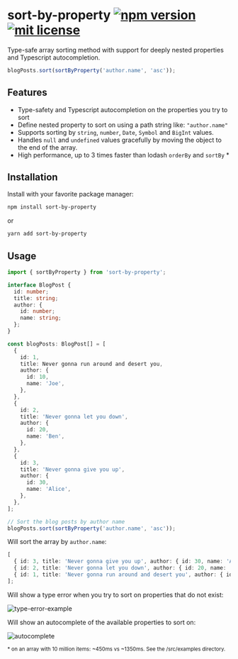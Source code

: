 # sort-by-property [![npm version](https://badge.fury.io/js/sort-by-property.svg)](https://badge.fury.io/js/sort-by-property) [![mit license](https://img.shields.io/badge/license-MIT-blue.svg)](https://github.com/jvandenaardweg/sort-by-property/blob/main/LICENSE)

Type-safe array sorting method with support for deeply nested properties and Typescript autocompletion.

```typescript
blogPosts.sort(sortByProperty('author.name', 'asc'));
```

## Features

- Type-safety and Typescript autocompletion on the properties you try to sort
- Define nested property to sort on using a path string like: `"author.name"`
- Supports sorting by `string`, `number`, `Date`, `Symbol` and `BigInt` values.
- Handles `null` and `undefined` values gracefully by moving the object to the end of the array.
- High performance, up to 3 times faster than lodash `orderBy` and `sortBy` *

## Installation

Install with your favorite package manager:

```bash
npm install sort-by-property
```

or

```bash
yarn add sort-by-property
```

## Usage

```typescript
import { sortByProperty } from 'sort-by-property';

interface BlogPost {
  id: number;
  title: string;
  author: {
    id: number;
    name: string;
  };
}

const blogPosts: BlogPost[] = [
  {
    id: 1,
    title: Never gonna run around and desert you,
    author: {
      id: 10,
      name: 'Joe',
    },
  },
  {
    id: 2,
    title: 'Never gonna let you down',
    author: {
      id: 20,
      name: 'Ben',
    },
  },
  {
    id: 3,
    title: 'Never gonna give you up',
    author: {
      id: 30,
      name: 'Alice',
    },
  },
];

// Sort the blog posts by author name
blogPosts.sort(sortByProperty('author.name', 'asc'));
```

Will sort the array by `author.name`:

```typescript
[
  { id: 3, title: 'Never gonna give you up', author: { id: 30, name: 'Alice' } },
  { id: 2, title: 'Never gonna let you down', author: { id: 20, name: 'Ben' } },
  { id: 1, title: 'Never gonna run around and desert you', author: { id: 10, name: 'Joe' } },
];
```

Will show a type error when you try to sort on properties that do not exist:

![type-error-example](https://github.com/jvandenaardweg/typed-sort-by/blob/main/src/examples/type-error-example.png?raw=true)

Will show an autocomplete of the available properties to sort on:

![autocomplete](https://github.com/jvandenaardweg/typed-sort-by/blob/main/src/examples/autocomplete.png?raw=true)

<sub>* on an array with 10 million items: ~450ms vs ~1350ms. See the /src/examples directory.</sub>
